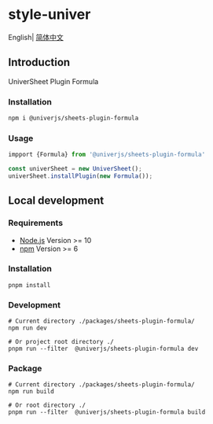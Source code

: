# style-univer

English| [简体中文](./README-zh.md)

## Introduction

UniverSheet Plugin Formula

### Installation

```bash
npm i @univerjs/sheets-plugin-formula
```

### Usage

```js
impport {Formula} from '@univerjs/sheets-plugin-formula'

const univerSheet = new UniverSheet();
univerSheet.installPlugin(new Formula());
```

## Local development

### Requirements

-   [Node.js](https://nodejs.org/en/) Version >= 10
-   [npm](https://www.npmjs.com/) Version >= 6

### Installation

```
pnpm install
```

### Development

```
# Current directory ./packages/sheets-plugin-formula/
npm run dev

# Or project root directory ./
pnpm run --filter  @univerjs/sheets-plugin-formula dev
```

### Package

```
# Current directory ./packages/sheets-plugin-formula/
npm run build

# Or root directory ./
pnpm run --filter  @univerjs/sheets-plugin-formula build
```
